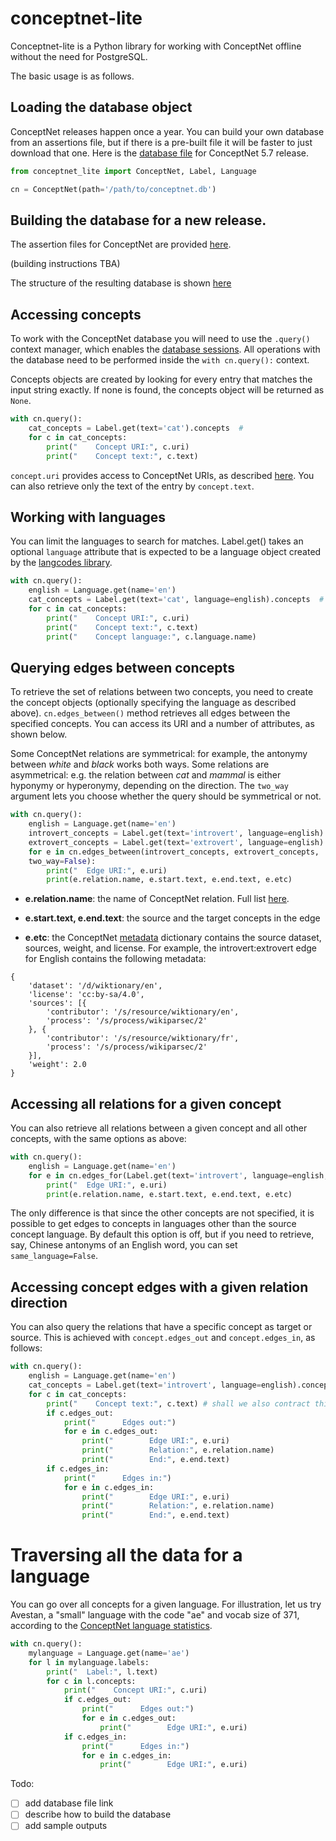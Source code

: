 # conceptnet-lite

Conceptnet-lite is a Python library for working with ConceptNet offline without the need for PostgreSQL.

The basic usage is as follows. 

## Loading the database object

ConceptNet releases happen once a year. You can build your own database from an assertions file, but if there is a pre-built file it will be faster to just download that one. Here is the [database file](todo) for ConceptNet 5.7 release. 

```python
from conceptnet_lite import ConceptNet, Label, Language

cn = ConceptNet(path='/path/to/conceptnet.db')
```

## Building the database for a new release.

The assertion files for ConceptNet are provided [here](https://github.com/commonsense/conceptnet5/wiki/Downloads). 

(building instructions TBA)

The structure of the resulting database is shown [here](https://github.com/ldtoolkit/conceptnet-lite/blob/master/docs/er-diagram.pdf) 

## Accessing concepts

To work with the ConceptNet database you will need to use the `.query()` context manager, which enables the [database sessions](https://docs.ponyorm.org/transactions.html#working-with-db-session). All operations with the database need to be performed inside the `with cn.query():` context.

Concepts objects are created by looking for every entry that matches the input string exactly. If none is found, the concepts object will be returned as `None`. 

```python
with cn.query():
    cat_concepts = Label.get(text='cat').concepts  #
    for c in cat_concepts:
        print("    Concept URI:", c.uri)
        print("    Concept text:", c.text) 
```

`concept.uri` provides access to ConceptNet URIs, as described [here](https://github.com/commonsense/conceptnet5/wiki/URI-hierarchy). You can also retrieve only the text of the entry by `concept.text`.

## Working with languages

You can limit the languages to search for matches. Label.get() takes an optional `language` attribute that is expected to be a language object created by the [langcodes library](https://github.com/LuminosoInsight/langcodes).

```python
with cn.query():
    english = Language.get(name='en')
    cat_concepts = Label.get(text='cat', language=english).concepts  #
    for c in cat_concepts:
        print("    Concept URI:", c.uri)
        print("    Concept text:", c.text) 
        print("    Concept language:", c.language.name)
```

## Querying edges between concepts

To retrieve the set of relations between two concepts, you need to create the concept objects (optionally specifying the language as described above). `cn.edges_between()` method retrieves all edges between the specified concepts. You can access its URI and a number of attributes, as shown below.

Some ConceptNet relations are symmetrical: for example, the antonymy between *white* and *black* works both ways. Some relations are asymmetrical: e.g. the relation between *cat* and *mammal* is either hyponymy or hyperonymy, depending on the direction. The `two_way` argument lets you choose whether the query should be symmetrical or not.

```python
with cn.query():
    english = Language.get(name='en')
    introvert_concepts = Label.get(text='introvert', language=english).concepts
    extrovert_concepts = Label.get(text='extrovert', language=english).concepts
    for e in cn.edges_between(introvert_concepts, extrovert_concepts,
    two_way=False):
        print("  Edge URI:", e.uri)
        print(e.relation.name, e.start.text, e.end.text, e.etc)
```
* **e.relation.name**: the name of ConceptNet relation. Full list [here](https://github.com/commonsense/conceptnet5/wiki/Relations).

* **e.start.text, e.end.text**: the source and the target concepts in the edge

* **e.etc**: the ConceptNet [metadata](https://github.com/commonsense/conceptnet5/wiki/Edges) dictionary contains the source dataset, sources, weight, and license. For example, the introvert:extrovert edge for English contains the following metadata:

```
{
	'dataset': '/d/wiktionary/en',
	'license': 'cc:by-sa/4.0',
	'sources': [{
		'contributor': '/s/resource/wiktionary/en',
		'process': '/s/process/wikiparsec/2'
	}, {
		'contributor': '/s/resource/wiktionary/fr',
		'process': '/s/process/wikiparsec/2'
	}],
	'weight': 2.0
}
```

## Accessing all relations for a given concept

You can also retrieve all relations between a given concept and all other concepts, with the same options as above:

```python
with cn.query():
    english = Language.get(name='en')
    for e in cn.edges_for(Label.get(text='introvert', language=english, same_language=True).concepts):
        print("  Edge URI:", e.uri)
        print(e.relation.name, e.start.text, e.end.text, e.etc)
```

The only difference is that since the other concepts are not specified, it is possible to get edges to concepts in languages other than the source concept language. By default this option is off, but if you need to retrieve, say, Chinese antonyms of an English word, you can set `same_language=False`.

## Accessing concept edges with a given relation direction

You can also query the relations that have a specific concept as target or source. This is achieved with `concept.edges_out` and `concept.edges_in`, as follows:

```python
with cn.query():
    english = Language.get(name='en')
    cat_concepts = Label.get(text='introvert', language=english).concepts  #
    for c in cat_concepts:
        print("    Concept text:", c.text) # shall we also contract this to c.text?
        if c.edges_out:
            print("      Edges out:")
            for e in c.edges_out:
                print("        Edge URI:", e.uri)
                print("        Relation:", e.relation.name)
                print("        End:", e.end.text)
        if c.edges_in:
            print("      Edges in:")
            for e in c.edges_in:
                print("        Edge URI:", e.uri)
                print("        Relation:", e.relation.name)
                print("        End:", e.end.text)
```


# Traversing all the data for a language
 
You can go over all concepts for a given language. For illustration, let us try Avestan, a "small" language with the code "ae" and vocab size of 371, according to the [ConceptNet language statistics](https://github.com/commonsense/conceptnet5/wiki/Languages). 
 
```python
with cn.query():
    mylanguage = Language.get(name='ae')
    for l in mylanguage.labels:
        print("  Label:", l.text)
        for c in l.concepts:
            print("    Concept URI:", c.uri)
            if c.edges_out:
                print("      Edges out:")
                for e in c.edges_out:
                    print("        Edge URI:", e.uri)
            if c.edges_in:
                print("      Edges in:")
                for e in c.edges_in:
                    print("        Edge URI:", e.uri)
```

Todo:

- [ ] add database file link 
- [ ] describe how to build the database
- [ ] add sample outputs
